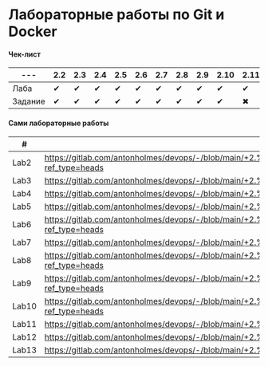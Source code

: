 # Лабораторные работы по Git и Docker

#### Чек-лист
| --- | 2.2 | 2.3 | 2.4 | 2.5 | 2.6 | 2.7 | 2.8 | 2.9 | 2.10 | 2.11 | 2.12 | 2.13 |
| --- | --- | --- | --- | --- | --- | --- | --- | --- | ---- | ---- | ---- | ---- |
| Лаба | ✔ | ✔ | ✔ | ✔ | ✔ | ✔ | ✔ | ✔ | ✔ | ✔ | ✔ | ✖ |
| Задание | ✔ | ✔ | ✔ | ✔ | ✔ | ✔ | ✔ | ✔ | ✔ | ✖ | ✖ | ✖ |

#### Сами лабораторные работы
| # | Ссылка |
| - | ------ |
| Lab2 | https://gitlab.com/antonholmes/devops/-/blob/main/+2.%20Git.%20Docker/!Lab%202.%20Основные%20команды%20работы%20с%20CLI%20docker.md?ref_type=heads |
| Lab3 | https://gitlab.com/antonholmes/devops/-/blob/main/+2.%20Git.%20Docker/!Lab%203.%20Network,%20Registry,%20Portainer.md?ref_type=heads |
| Lab4 | https://gitlab.com/antonholmes/devops/-/blob/main/+2.%20Git.%20Docker/!Lab%204.%20Dockerfile.md?ref_type=heads |
| Lab5 | https://gitlab.com/antonholmes/devops/-/blob/main/+2.%20Git.%20Docker/!Lab%205.%20Volume.md?ref_type=heads |
| Lab6 | https://gitlab.com/antonholmes/devops/-/blob/main/+2.%20Git.%20Docker/!Lab%206.%20YAML,%20Введение%20в%20docker-compose.md?ref_type=heads |
| Lab7 | https://gitlab.com/antonholmes/devops/-/blob/main/+2.%20Git.%20Docker/!Lab%207.%20Уменьшение%20образа.md?ref_type=heads |
| Lab8 | https://gitlab.com/antonholmes/devops/-/blob/main/+2.%20Git.%20Docker/++Lab%2008.%20Продвинутое%20использование%20СLI%20docker.md?ref_type=heads |
| Lab9 | https://gitlab.com/antonholmes/devops/-/blob/main/+2.%20Git.%20Docker/+-Lab%209.%20Резервное%20копирование%20в%20docker.md?ref_type=heads |
| Lab10 | https://gitlab.com/antonholmes/devops/-/blob/main/+2.%20Git.%20Docker/+-Lab%2010.%20Tools%20docker.%20Security.%20Практика.md?ref_type=heads |
| Lab11 | https://gitlab.com/antonholmes/devops/-/blob/main/+2.%20Git.%20Docker/++Lab%2011.%20Docker%20swarm.md?ref_type=heads |
| Lab12 | https://gitlab.com/antonholmes/devops/-/blob/main/+2.%20Git.%20Docker/++Lab%2012.%20Управление%20swarm.md?ref_type=heads |
| Lab13 | https://gitlab.com/antonholmes/devops/-/blob/main/+2.%20Git.%20Docker/++Lab%2013.%20Docker%20swarm%20admin%20cluster.md?ref_type=heads |
